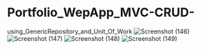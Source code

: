 # Portfolio_WepApp_MVC-CRUD-
using_GenericRepository_and_Unit_Of_Work
![Screenshot (146)](https://user-images.githubusercontent.com/100625708/204361287-5a0e090a-7a2b-41e9-a3f9-e5d9d4b9e227.png)
![Screenshot (147)](https://user-images.githubusercontent.com/100625708/204361697-0dd20b60-cf68-4797-a29b-2f4a2d1a9410.png)
![Screenshot (148)](https://user-images.githubusercontent.com/100625708/204361827-0579170e-fccd-4653-af36-35da7e27c94b.png)
![Screenshot (149)](https://user-images.githubusercontent.com/100625708/204362088-9508d729-b32f-4dcd-ba97-e88a3d696c60.png)
